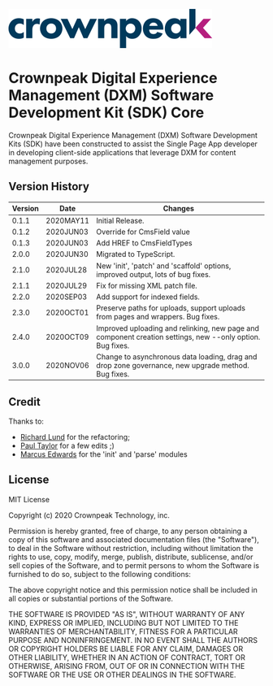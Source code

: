 <a href="https://www.crownpeak.com" target="_blank">![Crownpeak Logo](https://github.com/Crownpeak/DXM-SDK-Core/raw/master/images/crownpeak-logo.png?raw=true "Crownpeak Logo")</a>

# Crownpeak Digital Experience Management (DXM) Software Development Kit (SDK) Core
Crownpeak Digital Experience Management (DXM) Software Development Kits (SDK) have been constructed to assist
the Single Page App developer in developing client-side applications that leverage DXM for content management purposes.

## Version History
 
| Version       | Date          | Changes                            |
| ------------- | --------------|----------------------------------- |
| 0.1.1         | 2020MAY11     | Initial Release.                   |
| 0.1.2         | 2020JUN03     | Override for CmsField value        |
| 0.1.3         | 2020JUN03     | Add HREF to CmsFieldTypes          |
| 2.0.0         | 2020JUN30     | Migrated to TypeScript.            |
| 2.1.0         | 2020JUL28     | New 'init', 'patch' and 'scaffold' options, improved output, lots of bug fixes. |
| 2.1.1         | 2020JUL29     | Fix for missing XML patch file.    |
| 2.2.0         | 2020SEP03     | Add support for indexed fields.    |
| 2.3.0         | 2020OCT01     | Preserve paths for uploads, support uploads from pages and wrappers. Bug fixes. |
| 2.4.0         | 2020OCT09     | Improved uploading and relinking, new page and component creation settings, new --only option. Bug fixes. |
| 3.0.0         | 2020NOV06     | Change to asynchronous data loading, drag and drop zone governance, new upgrade method. Bug fixes. |

## Credit
Thanks to:
* <a href="https://github.com/richard-lund" target="_blank">Richard Lund</a> for the refactoring;
* <a href="https://github.com/ptylr" target="_blank">Paul Taylor</a> for a few edits ;)
* <a href="https://github.com/marcusedwards-cp" target="_blank">Marcus Edwards</a> for the 'init' and 'parse' modules
 
## License
MIT License

Copyright (c) 2020 Crownpeak Technology, inc.

Permission is hereby granted, free of charge, to any person obtaining a copy
of this software and associated documentation files (the "Software"), to deal
in the Software without restriction, including without limitation the rights
to use, copy, modify, merge, publish, distribute, sublicense, and/or sell
copies of the Software, and to permit persons to whom the Software is
furnished to do so, subject to the following conditions:

The above copyright notice and this permission notice shall be included in all
copies or substantial portions of the Software.

THE SOFTWARE IS PROVIDED "AS IS", WITHOUT WARRANTY OF ANY KIND, EXPRESS OR
IMPLIED, INCLUDING BUT NOT LIMITED TO THE WARRANTIES OF MERCHANTABILITY,
FITNESS FOR A PARTICULAR PURPOSE AND NONINFRINGEMENT. IN NO EVENT SHALL THE
AUTHORS OR COPYRIGHT HOLDERS BE LIABLE FOR ANY CLAIM, DAMAGES OR OTHER
LIABILITY, WHETHER IN AN ACTION OF CONTRACT, TORT OR OTHERWISE, ARISING FROM,
OUT OF OR IN CONNECTION WITH THE SOFTWARE OR THE USE OR OTHER DEALINGS IN THE
SOFTWARE.
